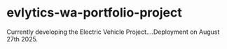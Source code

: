 # evlytics-wa-portfolio-project
Currently developing the Electric Vehicle Project....Deployment on August 27th 2025.

